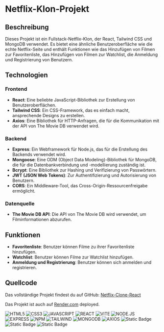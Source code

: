 # Netflix-Klon-Projekt

## Beschreibung

Dieses Projekt ist ein Fullstack-Netflix-Klon, der React, Tailwind CSS und MongoDB verwendet. Es bietet eine ähnliche Benutzeroberfläche wie die echte Netflix-Seite und enthält Funktionen wie das Hinzufügen von Filmen zur Favoritenliste, das Hinzufügen von Filmen zur Watchlist, die Anmeldung und Registrierung von Benutzern.

## Technologien

### Frontend

- **React**: Eine beliebte JavaScript-Bibliothek zur Erstellung von Benutzeroberflächen.
- **Tailwind CSS**: Ein CSS-Framework, das es einfach macht, ansprechende Designs zu erstellen.
- **Axios**: Eine Bibliothek für HTTP-Anfragen, die für die Kommunikation mit der API von The Movie DB verwendet wird.

### Backend

- **Express**: Ein Webframework für Node.js, das für die Erstellung des Backends verwendet wird.
- **Mongoose**: Eine ODM (Object Data Modeling)-Bibliothek für MongoDB, die für die Datenbankverbindung und -modellierung zuständig ist.
- **Bcrypt**: Eine Bibliothek zur Hashing und Verifizierung von Passwörtern.
- **JWT (JSON Web Tokens)**: Zur Authentifizierung und Autorisierung von Benutzern.
- **CORS**: Ein Middleware-Tool, das Cross-Origin-Ressourcenfreigabe ermöglicht.

### Datenquelle

- **The Movie DB API**: Die API von The Movie DB wird verwendet, um Filminformationen abzurufen.

## Funktionen

- **Favoritenliste**: Benutzer können Filme zu ihrer Favoritenliste hinzufügen.
- **Watchlist**: Benutzer können Filme zur Watchlist hinzufügen.
- **Anmeldung und Registrierung**: Benutzer können sich anmelden und registrieren.

## Quellcode

Das vollständige Projekt findest du auf GitHub:
[Netflix-Clone-React](https://github.com/Final-projekt/movie-website)

Das Projekt ist auch auf [Render.com](https://movie-website-api-mbdn.onrender.com/) deployed.

![HTML5](https://img.shields.io/badge/html5-%23E34F26.svg?style=for-the-badge&logo=html5&logoColor=white)
![CSS3](https://img.shields.io/badge/css3-%231572B6?style=for-the-badge&logo=css3)
![JAVASCRIPT](https://img.shields.io/badge/javascript-%23F7DF1E?style=for-the-badge&logo=javascript&logoColor=%23000000)
![REACT](https://img.shields.io/badge/react-%2361DAFB?style=for-the-badge&logo=react&logoColor=%23000000)
![VITE](https://img.shields.io/badge/vite-%23646CFF?style=for-the-badge&logo=vite&logoColor=%23ffffff)
![NODE.JS](https://img.shields.io/badge/node.js-%23339933?style=for-the-badge&logo=nodedotjs&logoColor=%23ffffff)
![EXPRESS](https://img.shields.io/badge/express-%23000000?style=for-the-badge&logo=express&logoColor=%23ffffff)
![NPM](https://img.shields.io/badge/npm-%23CB3837?style=for-the-badge&logo=npm&logoColor=%23ffffff)
![TAILWIND](https://img.shields.io/badge/tailwindcss-%2306B6D4?style=for-the-badge&logo=tailwindcss&logoColor=%23ffffff)
![MONGODB](https://img.shields.io/badge/MongoDB-%234ea94b.svg?style=for-the-badge&logo=mongodb&logoColor=white)
![AXIOS](https://img.shields.io/badge/axios-%235A29E4?style=for-the-badge&logo=axios&logoColor=%23ffffff)
![Static Badge](https://img.shields.io/badge/JSONWebTokens-%23000000?style=for-the-badge&logo=jsonwebtokens)
![Static Badge](https://img.shields.io/badge/themoviedb-%2301B4E4?style=for-the-badge&logo=themoviedatabase&logoColor=%23fff)
![Static Badge](https://img.shields.io/badge/github-%23181717?style=for-the-badge&logo=github&logoColor=%23fff)
